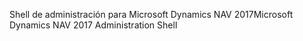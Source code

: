 <span data-ttu-id="294c7-101">Shell de administración para Microsoft Dynamics NAV 2017</span><span class="sxs-lookup"><span data-stu-id="294c7-101">Microsoft Dynamics NAV 2017 Administration Shell</span></span>